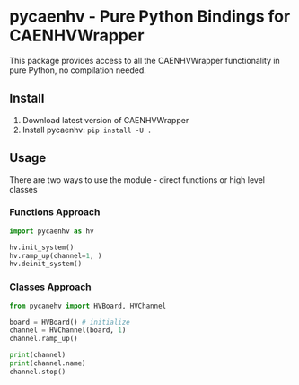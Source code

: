 # pycaenhv - Pure Python Bindings for CAENHVWrapper

This package provides access to all the CAENHVWrapper functionality in pure Python, no compilation needed.

## Install
1. Download latest version of CAENHVWrapper
2. Install pycaenhv: `pip install -U .`

## Usage

There are two ways to use the module - direct functions or high level classes

### Functions Approach

```python
import pycaenhv as hv

hv.init_system()
hv.ramp_up(channel=1, )
hv.deinit_system()
```

### Classes Approach

```python
from pycanehv import HVBoard, HVChannel

board = HVBoard() # initialize
channel = HVChannel(board, 1)
channel.ramp_up()

print(channel)
print(channel.name)
channel.stop()

```



